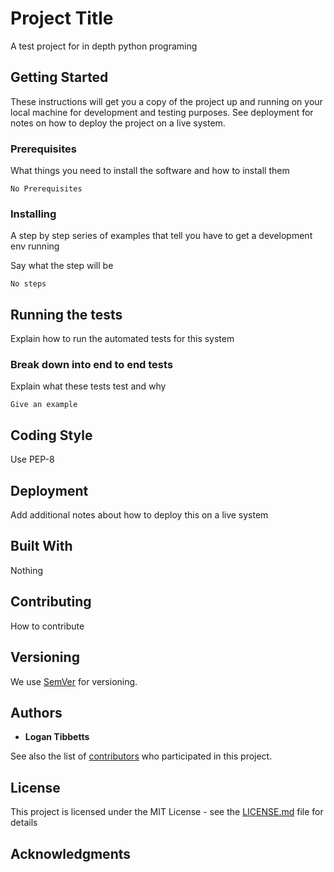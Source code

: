 # Project Title

A test project for in depth python programing

## Getting Started

These instructions will get you a copy of the project up and running on your local machine for development and testing purposes. See deployment for notes on how to deploy the project on a live system.

### Prerequisites

What things you need to install the software and how to install them

```
No Prerequisites
```

### Installing

A step by step series of examples that tell you have to get a development env running

Say what the step will be

```
No steps
```

## Running the tests

Explain how to run the automated tests for this system

### Break down into end to end tests

Explain what these tests test and why

```
Give an example
```

## Coding Style

Use PEP-8

## Deployment

Add additional notes about how to deploy this on a live system

## Built With

Nothing

## Contributing

How to contribute

## Versioning

We use [SemVer](http://semver.org/) for versioning.

## Authors

* **Logan Tibbetts**

See also the list of [contributors](https://github.com/) who participated in this project.

## License

This project is licensed under the MIT License - see the [LICENSE.md](LICENSE.md) file for details

## Acknowledgments
